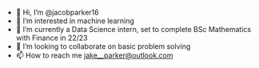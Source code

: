 - 👋 Hi, I’m @jacobparker16
- 👀 I’m interested in machine learning
- 🌱 I’m currently a Data Science intern, set to complete BSc Mathematics with Finance in 22/23
- 💞️ I’m looking to collaborate on basic problem solving
- 📫 How to reach me jake__parker@outlook.com

<!---
jacobparker16/jacobparker16 is a ✨ special ✨ repository because its `README.md` (this file) appears on your GitHub profile.
You can click the Preview link to take a look at your changes.
--->
